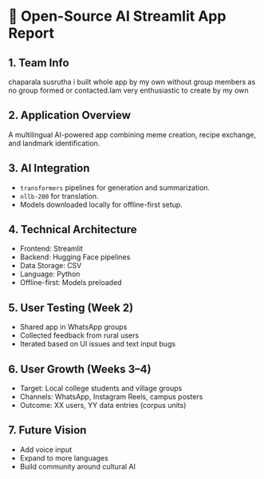 # 🧠 Open-Source AI Streamlit App Report

## 1. Team Info
chaparala susrutha
i built whole app by my own without group members as no group formed or contacted.Iam very enthusiastic to create by my own


## 2. Application Overview
A multilingual AI-powered app combining meme creation, recipe exchange, and landmark identification.

## 3. AI Integration
- `transformers` pipelines for generation and summarization.
- `nllb-200` for translation.
- Models downloaded locally for offline-first setup.

## 4. Technical Architecture
- Frontend: Streamlit
- Backend: Hugging Face pipelines
- Data Storage: CSV
- Language: Python
- Offline-first: Models preloaded

## 5. User Testing (Week 2)
- Shared app in WhatsApp groups
- Collected feedback from rural users
- Iterated based on UI issues and text input bugs

## 6. User Growth (Weeks 3–4)
- Target: Local college students and village groups
- Channels: WhatsApp, Instagram Reels, campus posters
- Outcome: XX users, YY data entries (corpus units)

## 7. Future Vision
- Add voice input
- Expand to more languages
- Build community around cultural AI
